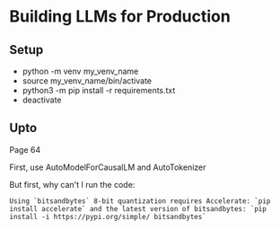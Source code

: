 # Building LLMs for Production

## Setup
* python -m venv my_venv_name
* source my_venv_name/bin/activate
* python3 -m pip install -r requirements.txt
* deactivate

## Upto
Page 64

First, use AutoModelForCausalLM and AutoTokenizer

But first, why can't I run the code:
```
Using `bitsandbytes` 8-bit quantization requires Accelerate: `pip install accelerate` and the latest version of bitsandbytes: `pip install -i https://pypi.org/simple/ bitsandbytes`
```
